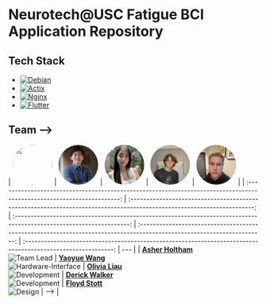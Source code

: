 # Neurotech@USC Fatigue BCI Application Repository

## Tech Stack

- [![Debian][Debian.dev]][Debian-url]
- [![Actix][Actix.dev]][Actix-url]
- [![Nginx][Nginx.dev]][Nginx-url]
- [![Flutter][Flutter.dev]][Flutter-url]

<!-- MARKDOWN LINKS & IMAGES -->

[Debian-url]: https://www.debian.org/
[Debian.dev]: https://img.shields.io/badge/Debian-CC0000?style=for-the-badge&logo=debian&logoColor=000000
[Nginx-url]: https://nginx.org/
[Nginx.dev]: https://img.shields.io/badge/Nginx-009639?style=for-the-badge&logo=nginx&logoColor=000000
[Actix-url]: https://actix.rs/
[Actix.dev]: https://img.shields.io/badge/Actix-000000?style=for-the-badge&logo=actix&logoColor=white
[Flutter-url]: https://flutter.dev/
[Flutter.dev]: https://img.shields.io/badge/Flutter-02569B?style=for-the-badge&logo=flutter&logoColor=40C4FF

## Team -->

| [<img src="https://github.com/AsherHoltham.png" width="80" height="80" style="border-radius: 50%;" />][Asher-Contact]  |          [<img src="Assets/Yaoyue.jpeg" width="80" height="80" style="border-radius: 50%;" />][Yaoyue-Contact]          |        [<img src="Assets/Olivia.jpeg" width="80" height="80" style="border-radius: 50%;" />][Olivia-Contact]         |          [<img src="Assets/Derick.jpeg" width="80" height="80" style="border-radius: 50%;" />][Derick-Contact]          |     [<img src="Assets/Floyd.jpeg" width="80" height="80" style="border-radius: 50%;" />][Floyd-Contact]      |
| :--------------------------------------------------------------------------------------------------------------------: | :---------------------------------------------------------------------------------------------------------------------: | :------------------------------------------------------------------------------------------------------------------: | :---------------------------------------------------------------------------------------------------------------------: | :----------------------------------------------------------------------------------------------------------: | --- |
| **[Asher Holtham][Asher-Contact]**<br>![Team Lead](https://img.shields.io/badge/-Team%20Lead-F9E795?style=flat-square) | **[Yaoyue Wang][Yaoyue-Contact]**<br>![Hardware-Interface](https://img.shields.io/badge/-Data-2F3C7E?style=flat-square) | **[Olivia Liau][Olivia-Contact]**<br>![Development](https://img.shields.io/badge/-Frontend-7A2048?style=flat-square) | **[Derick Walker][Derick-Contact]**<br>![Development](https://img.shields.io/badge/-Fullstack-AFD275?style=flat-square) | **[Floyd Stott][Floyd-Contact]**<br>![Design](https://img.shields.io/badge/-Design-F96167?style=flat-square) | --> |

[Yaoyue-Contact]: https://www.linkedin.com/in/yaoyuewang/
[Asher-Contact]: https://www.linkedin.com/in/asher-holtham/
[Olivia-Contact]: https://www.linkedin.com/in/olivia-liau-b3074b230/
[Floyd-Contact]: https://www.linkedin.com/in/floydstott/
[Derick-Contact]: https://www.linkedin.com/in/derick-walker/
[Yaoyue-img]: Assets/Yaoyue.jpeg
[Asher-img]: https://github.com/AsherHoltham.png
[Olivia-img]: Assets/Olivia.jpeg
[Floyd-img]: Assets/Floyd.jpeg
[Derick-img]: Assets/Derick.jpeg
[lead-clr]: #F9E795
[dev-clr]: #2F3C7E
[frntend-clr]: #7A2048
[fullstack-clr]: #AFD275
[design-clr]: #F96167
